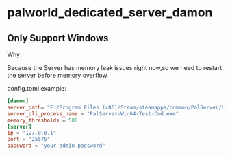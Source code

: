 # palworld_dedicated_server_damon

## Only Support Windows

Why:

Because the Server has memory leak issues right now,so we need to restart the server before memory overflow

config.toml example:

```toml
[damon]
server_path= "E:/Program Files (x86)/Steam/steamapps/common/PalServer/PalServer.exe"
server_cli_process_name = "PalServer-Win64-Test-Cmd.exe"
memory_thresholds = 500
[server]
ip = "127.0.0.1"
port = "25575" 
password = "your admin password"
```

